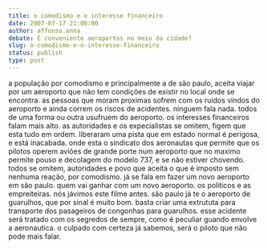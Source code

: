 ```yaml
---
title: o comodismo e o interesse financeiro
date: 2007-07-17 21:00:00
author: affonso.anna
debate: É conveniente aeroportos no meio da cidade?
slug: o-comodismo-e-o-interesse-financeiro
status: publish 
type: post
---
```


a população por comodismo e principalmente a de são paulo, aceita viajar por um aeroporto que não tem condições de existir no local onde se encontra. as pessoas que moram proximas sofrem com os ruidos vindos do aeroporto e ainda correm os riscos de acidentes. ninguem fala nada. todos de uma forma ou outra usufruem do aeroporto. os interesses financeiros falam mais alto. as autoridades e os expecialistas se omitem, figem que esta tudo em ordem. liberaram uma pista que em estado normal é perigosa, e está inacabada. onde esta o sindicato dos aeronautas que permite que os pilotos operem aviões de grande porte num aeroporto que no maximo permite pouso e decolagem do modelo 737, e se não estiver chovendo. todos se omitem, autoridades e povo que aceita o que é imposto sem nenhuma reação, por comodismo. já se fala em fazer um novo aeroporto em são paulo. quem vai ganhar com um novo aeroporto. os politicos e as empreiteiras. nós jávimos este filme antes. são paulo já te o aeroporto de guarulhos, que por sinal é muito bom. basta criar uma extrututa para transporte dos pasageiros de congonhas para guarulhos. esse acidente será tratado com os segredos de sempre, como é peculiar guando envolve a aeronautica. o culpado com certeza já sabemos, será o piloto que não pode mais falar.
